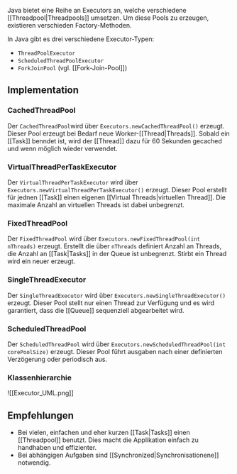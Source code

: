 Java bietet eine Reihe an Executors an, welche verschiedene [[Threadpool|Threadpools]] umsetzen. Um diese Pools zu erzeugen, existieren verschieden Factory-Methoden.

In Java gibt es drei verschiedene Executor-Typen:
- `ThreadPoolExecutor`
- `ScheduledThreadPoolExecutor`
- `ForkJoinPool` (vgl. [[Fork-Join-Pool]])


## Implementation
### CachedThreadPool
Der `CachedThreadPool`wird über `Executors.newCachedThreadPool()` erzeugt.
Dieser Pool erzeugt bei Bedarf neue Worker-[[Thread|Threads]]. Sobald ein [[Task]] benndet ist, wird der [[Thread]] dazu für 60 Sekunden gecached und wenn möglich wieder verwendet.

### VirtualThreadPerTaskExecutor
Der `VirtualThreadPerTaskExecutor` wird über `Executors.newVirtualThreadPerTaskExecutor()` erzeugt.
Dieser Pool erstellt für jednen [[Task]] einen eigenen [[Virtual Threads|virtuellen Thread]]. Die maximale Anzahl an virtuellen Threads ist dabei unbegrenzt.

### FixedThreadPool
Der `FixedThreadPool` wird über `Executors.newFixedThreadPool(int nThreads)` erzeugt.
Erstellt die über `nThreads` definiert Anzahl an Threads, die Anzahl an [[Task|Tasks]] in der Queue ist unbegrenzt.
Stirbt ein Thread wird ein neuer erzeugt.

### SingleThreadExecutor
Der `SingleThreadExecutor` wird über `Executors.newSingleThreadExecutor()` erzeugt.
Dieser Pool stellt nur einen Thread zur Verfügung und es wird garantiert, dass die [[Queue]] sequenziell abgearbeitet wird.

### ScheduledThreadPool
Der `ScheduledThreadPool` wird über `Executors.newScheduledThreadPool(int corePoolSize)` erzeugt.
Dieser Pool führt ausgaben nach einer definierten Verzögerung oder periodisch aus.

### Klassenhierarchie
![[Executor_UML.png]]

## Empfehlungen
- Bei vielen, einfachen und eher kurzen [[Task|Tasks]] einen [[Threadpool]] benutzt. Dies macht die Applikation einfach zu handhaben und effizienter.
- Bei abhängigen Aufgaben sind [[Synchronized|Synchronisationene]] notwendig.